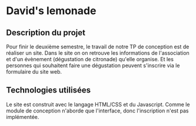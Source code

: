 # David's lemonade

## Description du projet

Pour finir le deuxième semestre, le travail de notre TP de conception est de réaliser un site. Dans le site on on retrouve les informations de l'association et d'un évènement (dégustation de citronade) qu'elle organise. Et les personnes qui souhaitent faire une dégustation peuvent s'inscrire via le formulaire du site web.

## Technologies utilisées

Le site est construit avec le langage HTML/CSS et du Javascript.
Comme le module de conception n'aborde que l'interface, donc l'inscription n'est pas implémentée.
